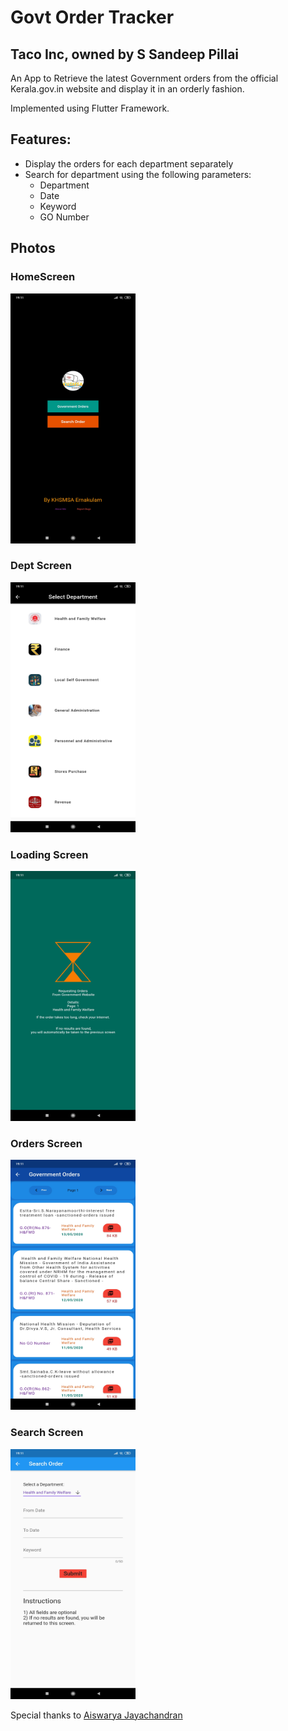 # Govt Order Tracker

## Taco Inc, owned by S Sandeep Pillai

An App to Retrieve the latest Government orders from the official Kerala.gov.in website and display it in an orderly fashion.

Implemented using Flutter Framework. 

## Features:
* Display the orders for each department separately
* Search for department using the following parameters:
	*	Department
	*	Date 
	*	Keyword
	*	GO Number
	
	


## Photos



### HomeScreen
<img src="https://github.com/Corruption13/GovOrders/blob/master/docs/Images/home.jpg?raw=true"  width="200" height="400" />



### Dept Screen
<img src="https://github.com/Corruption13/GovOrders/blob/master/docs/Images/dept.jpg?raw=true"  width="200" height="400" />



### Loading Screen
<img src="https://github.com/Corruption13/GovOrders/blob/master/docs/Images/loading.jpg?raw=true"  width="200" height="400" />


### Orders Screen
<img src="https://github.com/Corruption13/GovOrders/blob/master/docs/Images/orders.jpg?raw=true"  width="200" height="400" />



### Search Screen
<img src="https://github.com/Corruption13/GovOrders/blob/master/docs/Images/search.jpg?raw=true"  width="200" height="400" />




Special thanks to [Aiswarya Jayachandran](https://github.com/Aishh2k)
